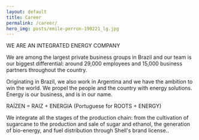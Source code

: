 ```yaml
---
layout: default
title: Career
permalink: /career/
hero_img: posts/emile-perron-190221_lg.jpg
---
```


WE ARE AN INTEGRATED ENERGY COMPANY


We are among the largest private business groups in Brazil and our team is our biggest differential: around 29,000 employees and 15,000 business partners throughout the country.

 Originating in Brazil, we also work in Argentina and we have the ambition to win the world. We propel the people and the country with energy solutions. Energy is our business, and is in our name.

 

 RAÍZEN = RAIZ + ENERGIA (Portuguese for ROOTS + ENERGY) 

 

 We integrate all the stages of the production chain: from the cultivation of sugarcane to the production and sale of sugar and ethanol, the generation of bio-energy, and fuel distribution through Shell's brand license..
